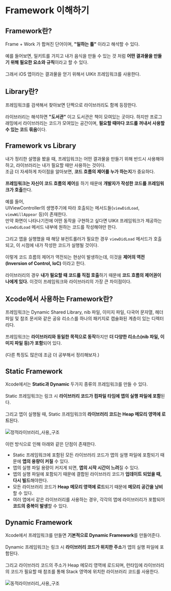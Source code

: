 # Framework 이해하기

## Framework란?
Frame + Work 가 합쳐진 단어이며, **"일하는 틀"** 이라고 해석할 수 있다.<br/><br/>
예를 들어보면, 밀키트를 가지고 내가 음식을 만들 수 있는 것 처럼 **어떤 결과물을 만들기 위해 필요한 요소와 규칙**이라고 할 수 있다.<br/><br/>
그래서 iOS 앱이라는 결과물을 얻기 위해서 UIKit 프레임워크를 사용한다.

## Library란?
프레임워크를 검색해서 찾아보면 단짝으로 라이브러리도 함께 등장한다.<br/><br/>
라이브러리는 해석하면 **"도서관"** 이고 도서관은 책이 모여있는 곳이다. 하지만 프로그래밍에서 라이브러리는 코드가 모여있는 공간이며, **필요할 때마다 코드를 꺼내서 사용할 수 있는 코드 묶음**이다.

## Framework vs Library
내가 정리한 설명을 봤을 때, 프레임워크는 어떤 결과물을 만들기 위해 반드시 사용해야하고, 라이브러리는 내가 필요할 때만 사용하는 것이다.<br/>
조금 더 자세하게 차이점을 알아보면, **코드 흐름의 제어를 누가 하는지**가 중요하다.<br/><br/>
**프레임워크는 자신이 코드 흐름의 제어**를 하기 때문에 **개발자가 작성한 코드를 프레임워크가 호출**한다.<br/><br/>
예를 들어,<br/>
UIViewController의 생명주기에 따라 호출되는 메서드들(`viewDidLoad`, `viewWillAppear` 등)이 존재한다.<br/>
만약 화면이 나타나기전에 어떤 동작을 구현하고 싶다면 UIKit 프레임워크가 제공하는 `viewDidLoad` 메서드 내부에 원하는 코드를 작성해야만 한다.<br/><br/>
그리고 앱을 실행했을 때 해당 뷰컨트롤러가 필요한 경우 `viewDidLoad` 메서드가 호출되고, 이 시점에 내가 작성한 코드가 실행될 것이다.<br/><br/>
이렇게 코드 흐름의 제어가 역전되는 현상이 발생하는데, 이것을 **제어의 역전(Inversion of Control, IoC)** 이라고 한다.<br/><br/>
라이브러리의 경우 **내가 필요할 때 코드를 직접 호출**하기 때문에 **코드 흐름의 제어권이 나에게 있다.** 이것이 프레임워크와 라이브러리의 가장 큰 차이점이다.

## Xcode에서 사용하는 Framework란?
프레임워크는 Dynamic Shared Library, nib 파일, 이미지 파일, 다국어 문자열, 헤더 파일 및 참조 문서와 같은 공유 리소스를 하나의 패키지로 캡슐화된 계층이 있는 디렉터리다.</br></br>
프레임워크는 **라이브러리와 동일한 목적으로 동작**하지만 **더 다양한 리소스(nib 파일, 이미지 파일 등)가 포함**되어 있다.</br></br>
(다른 특징도 많은데 조금 더 공부해서 정리해보자.)

## Static Framework
Xcode에서는 **Static과 Dynamic** 두가지 종류의 프레임워크를 만들 수 있다.</br></br>
Static 프레임워크는 링크 시 **라이브러리 코드가 컴파일 타임에 앱의 실행 파일에 포함**된다.</br></br>
그리고 앱이 실행될 때, Static 프레임워크의 **라이브러리 코드는 Heap 메모리 영역에 로드**된다.</br></br>
![정적라이브러리_사용_구조](https://github.com/playhong16/Study-Framework/assets/119715960/9c7baec7-822a-48d7-952b-faf0ad972551)</br></br>
이런 방식으로 인해 아래와 같은 단점이 존재한다.
- Static 프레임워크에 포함된 모든 라이브러리 코드가 앱의 실행 파일에 포함되기 때문에 **앱의 용량이 커질** 수 있다.
- 앱의 실행 파일 용량이 커지게 되면, **앱의 시작 시간이 느려**질 수 있다.
- 앱의 실행 파일에 포함되기 때문에 결합된 라이브러리 코드가 **업데이트 되었을 때, 다시 빌드**해야한다.
- 모든 라이브러리 코드가 **Heap 메모리 영역에 로드**되기 때문에 **메모리 공간을 낭비**할 수 있다.
- 여러 앱에서 같은 라이브러리를 사용하는 경우, 각각의 앱에 라이브러리가 포함되어 **코드의 중복이 발생**할 수 있다.

## Dynamic Framework
Xcode에서 프레임워크를 만들면 **기본적으로 Dynamic Framework**를 만들어준다.</br></br>
Dynamic 프레임워크는 링크 시 **라이브러리 코드가 위치한 주소**가 앱의 실행 파일에 포함된다.</br></br>
그리고 라이브러리 코드의 주소가 Heap 메모리 영역에 로드되며, 런타임에 라이브러리의 코드가 필요할 때 참조를 통해 Stack 영역에 위치한 라이브러리 코드를 사용한다.</br></br>
![동적라이브러리_사용_구조](https://github.com/playhong16/Study-Framework/assets/119715960/afbaa3c1-1f8f-410a-b559-54d8b0f05c0c)



